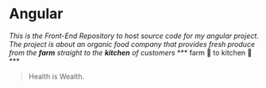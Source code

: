 # Angular
*This is the Front-End Repository to host source code for my angular project. The project is about an organic food company that provides fresh produce from the ***farm*** straight to the ***kitchen*** of customers*
*** farm 🚜 to kitchen 🏡*** 
> Health is Wealth.

